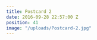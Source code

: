 ```yaml
---
title: Postcard 2
date: 2016-09-28 22:57:00 Z
position: 41
image: "/uploads/Postcard-2.jpg"
---
```



